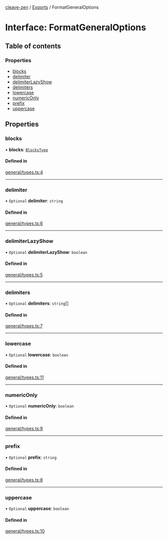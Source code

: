 [cleave-zen](../README.md) / [Exports](../modules.md) / FormatGeneralOptions

# Interface: FormatGeneralOptions

## Table of contents

### Properties

- [blocks](FormatGeneralOptions.md#blocks)
- [delimiter](FormatGeneralOptions.md#delimiter)
- [delimiterLazyShow](FormatGeneralOptions.md#delimiterlazyshow)
- [delimiters](FormatGeneralOptions.md#delimiters)
- [lowercase](FormatGeneralOptions.md#lowercase)
- [numericOnly](FormatGeneralOptions.md#numericonly)
- [prefix](FormatGeneralOptions.md#prefix)
- [uppercase](FormatGeneralOptions.md#uppercase)

## Properties

### blocks

• **blocks**: [`BlocksType`](../modules.md#blockstype)

#### Defined in

[general/types.ts:4](https://github.com/nosir/cleave-zen/blob/b7d817d/src/general/types.ts#L4)

___

### delimiter

• `Optional` **delimiter**: `string`

#### Defined in

[general/types.ts:6](https://github.com/nosir/cleave-zen/blob/b7d817d/src/general/types.ts#L6)

___

### delimiterLazyShow

• `Optional` **delimiterLazyShow**: `boolean`

#### Defined in

[general/types.ts:5](https://github.com/nosir/cleave-zen/blob/b7d817d/src/general/types.ts#L5)

___

### delimiters

• `Optional` **delimiters**: `string`[]

#### Defined in

[general/types.ts:7](https://github.com/nosir/cleave-zen/blob/b7d817d/src/general/types.ts#L7)

___

### lowercase

• `Optional` **lowercase**: `boolean`

#### Defined in

[general/types.ts:11](https://github.com/nosir/cleave-zen/blob/b7d817d/src/general/types.ts#L11)

___

### numericOnly

• `Optional` **numericOnly**: `boolean`

#### Defined in

[general/types.ts:9](https://github.com/nosir/cleave-zen/blob/b7d817d/src/general/types.ts#L9)

___

### prefix

• `Optional` **prefix**: `string`

#### Defined in

[general/types.ts:8](https://github.com/nosir/cleave-zen/blob/b7d817d/src/general/types.ts#L8)

___

### uppercase

• `Optional` **uppercase**: `boolean`

#### Defined in

[general/types.ts:10](https://github.com/nosir/cleave-zen/blob/b7d817d/src/general/types.ts#L10)

